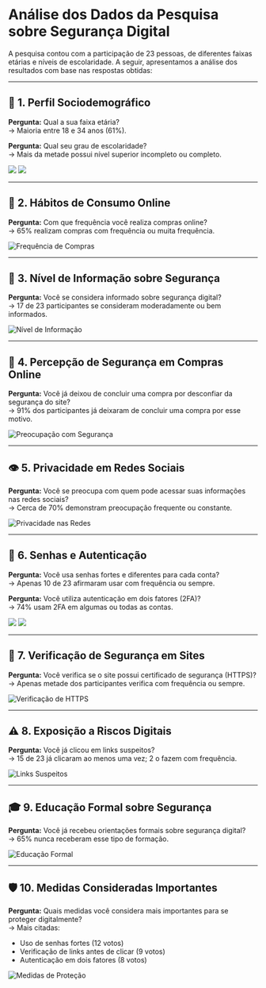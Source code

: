 # Análise dos Dados da Pesquisa sobre Segurança Digital

A pesquisa contou com a participação de 23 pessoas, de diferentes faixas etárias e níveis de escolaridade. A seguir, apresentamos a análise dos resultados com base nas respostas obtidas:

---

## 📌 1. Perfil Sociodemográfico

**Pergunta:** Qual a sua faixa etária?  
→ Maioria entre 18 e 34 anos (61%).

**Pergunta:** Qual seu grau de escolaridade?  
→ Mais da metade possui nível superior incompleto ou completo.

<div style="display: inline-block;">
  <img src="gráficos/distribuicao_etaria.jpg">
</div>
<div style="display: inline-block;">
  <img src="gráficos/grau_escolaridade.jpeg">
</div>

---

## 🛒 2. Hábitos de Consumo Online

**Pergunta:** Com que frequência você realiza compras online?  
→ 65% realizam compras com frequência ou muita frequência.

![Frequência de Compras](gráficos/frequencia_compras.jpeg)

---

## 🔐 3. Nível de Informação sobre Segurança

**Pergunta:** Você se considera informado sobre segurança digital?  
→ 17 de 23 participantes se consideram moderadamente ou bem informados.

![Nível de Informação](gráficos/nivel_informacao.jpg)

---

## 🛑 4. Percepção de Segurança em Compras Online

**Pergunta:** Você já deixou de concluir uma compra por desconfiar da segurança do site?  
→ 91% dos participantes já deixaram de concluir uma compra por esse motivo.

![Preocupação com Segurança](gráficos/preocupacao_seguranca.jpeg)

---

## 👁️ 5. Privacidade em Redes Sociais

**Pergunta:** Você se preocupa com quem pode acessar suas informações nas redes sociais?  
→ Cerca de 70% demonstram preocupação frequente ou constante.

![Privacidade nas Redes](gráficos/preocupacao_privacidade.jpeg)

---

## 🔑 6. Senhas e Autenticação

**Pergunta:** Você usa senhas fortes e diferentes para cada conta?  
→ Apenas 10 de 23 afirmaram usar com frequência ou sempre.

**Pergunta:** Você utiliza autenticação em dois fatores (2FA)?  
→ 74% usam 2FA em algumas ou todas as contas.

<div style="display: inline-block;">
  <img src="gráficos/uso_de_senhas.jpg">
</div>
<div style="display: inline-block;">
  <img src="gráficos/uso_de_2fa.jpg">
</div>

---

## 🔎 7. Verificação de Segurança em Sites

**Pergunta:** Você verifica se o site possui certificado de segurança (HTTPS)?  
→ Apenas metade dos participantes verifica com frequência ou sempre.

![Verificação de HTTPS](gráficos/verificacao_seguranca.jpg)

---

## ⚠️ 8. Exposição a Riscos Digitais

**Pergunta:** Você já clicou em links suspeitos?  
→ 15 de 23 já clicaram ao menos uma vez; 2 o fazem com frequência.

![Links Suspeitos](gráficos/frequencia_links_suspeitos.jpg)

---

## 🎓 9. Educação Formal sobre Segurança

**Pergunta:** Você já recebeu orientações formais sobre segurança digital?  
→ 65% nunca receberam esse tipo de formação.

![Educação Formal](gráficos/orientacoes_formais.jpg)

---

## 🛡️ 10. Medidas Consideradas Importantes

**Pergunta:** Quais medidas você considera mais importantes para se proteger digitalmente?  
→ Mais citadas:  
- Uso de senhas fortes (12 votos)  
- Verificação de links antes de clicar (9 votos)  
- Autenticação em dois fatores (8 votos)

![Medidas de Proteção](gráficos/medidas_consideradas_importantes.jpg)